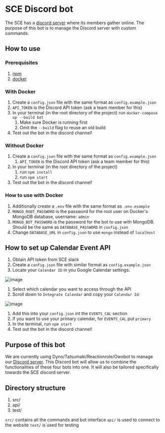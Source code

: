 # SCE Discord bot

The SCE has a [discord server](https://discord.gg/e2Dsgd9) where
its members gather online. The purpose of this bot is to manage
the Discord server with custom commands.

## How to use

### Prerequisites

1. [npm](https://www.npmjs.com)
2. [docker](https://www.docker.com)

### With Docker
1.  Create a `config.json` file with the same format as `config.example.json`
2. `API_TOKEN` is the Discord API token (ask a team member for this)
3. In your terminal (in the root directory of the project) run `docker-compose up --build bot`
   1. Make sure Docker is running first
   2. Omit the `--build` flag to reuse an old build
4. Test out the bot in the discord channel!

### Without Docker

1. Create a `config.json` file with the same format as `config.example.json`
   1. `API_TOKEN` is the Discord API token (ask a team member for this)
3. In your terminal (in the root directory of the project)
   1. run `npm install`
   2. run `npm start`
4. Test out the bot in the discord channel!

### How to use with Docker

1. Additionally create a `.env` file with the same format as `.env.example`
2. `MONGO_ROOT_PASSWORD` is the password for the root user on Docker's MongoDB database, username: `admin`
3. `MONGO_BOT_PASSWORD` is the password for the bot to use with MongoDB. Should be the same as `DATABASE_PASSWORD` in `config.json`
4. Change `DATABASE_URL` in `config.json` to use `mongo` instead of `localhost`

## How to set up Calendar Event API

1. Obtain API token from SCE slack
1. Create a `config.json` file with similar format as `config.example.json`
1. Locate your `Calendar ID` in you Google Calendar settings:

![image](https://user-images.githubusercontent.com/47675634/87125869-0ec97280-c240-11ea-815b-ed13596cef6b.PNG)

1. Select which calendar you want to access through the API
2. Scroll down to `Integrate Calendar` and copy your `Calendar Id`:

![image](https://user-images.githubusercontent.com/47675634/87126195-a3cc6b80-c240-11ea-96a3-24c5b91ad256.PNG)

1. Add this into your `config.json` int the `EVENTS_CAL` section
2. If you want to use your primary calendar, for `EVENTS_CAL` put `primary`
3. In the terminal, run `npm start`
4. Test out the bot in the discord channel!

## Purpose of this bot

We are currently using Dyno/Tatsumaki/Reactionrole/Owobot to manage
our [Discord server](https://discord.gg/e2Dsgd9). This Discord bot
will allow us to combine the functionalities of these four bots
into one. It will also be tailored specifically towards the SCE discord
server.

## Directory structure

1. src/
1. api/
1. test/

`src/` contains all the commands and bot interface
`api/` is used to connect to the website
`test/` is used for testing
